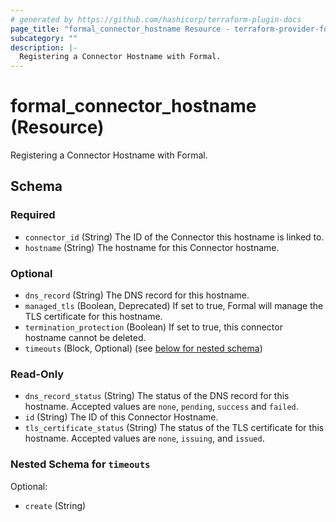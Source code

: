 ```yaml
---
# generated by https://github.com/hashicorp/terraform-plugin-docs
page_title: "formal_connector_hostname Resource - terraform-provider-formal"
subcategory: ""
description: |-
  Registering a Connector Hostname with Formal.
---
```


# formal_connector_hostname (Resource)

Registering a Connector Hostname with Formal.



<!-- schema generated by tfplugindocs -->
## Schema

### Required

- `connector_id` (String) The ID of the Connector this hostname is linked to.
- `hostname` (String) The hostname for this Connector hostname.

### Optional

- `dns_record` (String) The DNS record for this hostname.
- `managed_tls` (Boolean, Deprecated) If set to true, Formal will manage the TLS certificate for this hostname.
- `termination_protection` (Boolean) If set to true, this connector hostname cannot be deleted.
- `timeouts` (Block, Optional) (see [below for nested schema](#nestedblock--timeouts))

### Read-Only

- `dns_record_status` (String) The status of the DNS record for this hostname. Accepted values are `none`, `pending`, `success` and `failed`.
- `id` (String) The ID of this Connector Hostname.
- `tls_certificate_status` (String) The status of the TLS certificate for this hostname. Accepted values are `none`, `issuing`, and `issued`.

<a id="nestedblock--timeouts"></a>
### Nested Schema for `timeouts`

Optional:

- `create` (String)
